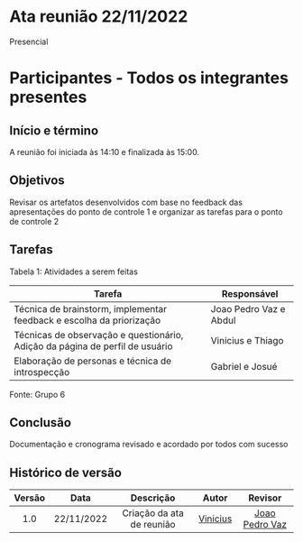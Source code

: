 # Ata reunião 22/11/2022

Presencial 

# Participantes - Todos os integrantes presentes

## Início e término
A reunião foi iniciada às 14:10 e finalizada às 15:00.

## Objetivos
Revisar os artefatos desenvolvidos com base no feedback das apresentações do ponto de controle 1 e organizar as tarefas para o ponto de controle 2

## Tarefas

Tabela 1: Atividades a serem feitas

| Tarefa | Responsável |
| ---- | ---- |
| Técnica de brainstorm, implementar feedback e escolha da priorização | Joao Pedro Vaz  e Abdul
| Técnicas de observação e questionário, Adição da página de perfil de usuário |  Vinicius e Thiago
| Elaboração de personas e técnica de introspecção | Gabriel e Josué

Fonte: Grupo 6

## Conclusão

Documentação e cronograma revisado e acordado por todos com sucesso

## Histórico de versão
| Versão | Data | Descrição | Autor | Revisor |
| :----: | :--: | :-------: | :---: | :-----: |
| 1.0 | 22/11/2022 | Criação da ata de reunião | [Vinicius](https://github.com/viniman27) | [Joao Pedro Vaz](https://github.com/JoaoPedro0803) |
